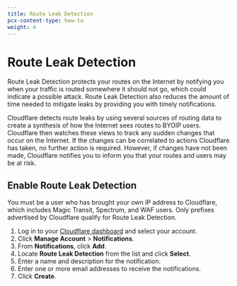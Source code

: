 ```yaml
---
title: Route Leak Detection
pcx-content-type: how-to
weight: 4
---
```


# Route Leak Detection

Route Leak Detection protects your routes on the Internet by notifying you when your traffic is routed somewhere it should not go, which could indicate a possible attack. Route Leak Detection also reduces the amount of time needed to mitigate leaks by providing you with timely notifications.

Cloudflare detects route leaks by using several sources of routing data to create a synthesis of how the Internet sees routes to BYOIP users. Cloudflare then watches these views to track any sudden changes that occur on the Internet. If the changes can be correlated to actions Cloudflare has taken, no further action is required. However, if changes have not been made, Cloudflare notifies you to inform you that your routes and users may be at risk.

## Enable Route Leak Detection

You must be a user who has brought your own IP address to Cloudflare, which includes Magic Transit, Spectrum, and WAF users. Only prefixes advertised by Cloudflare qualify for Route Leak Detection.

1.  Log in to your [Cloudflare dashboard](https://dash.cloudflare.com/) and select your account.
2.  Click **Manage Account** > **Notifications**.
3.  From **Notifications**, click **Add**.
4.  Locate **Route Leak Detection** from the list and click **Select**.
5.  Enter a name and description for the notification.
6.  Enter one or more email addresses to receive the notifications.
7.  Click **Create**.
